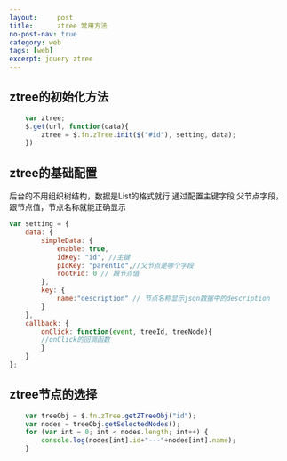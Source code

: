 ```yaml
---
layout:     post
title:      ztree 常用方法
no-post-nav: true
category: web
tags: [web]
excerpt: jquery ztree 
---
```

## ztree的初始化方法
```js
	var ztree;
	$.get(url, function(data){
        ztree = $.fn.zTree.init($("#id"), setting, data);
    })
```

## ztree的基础配置
后台的不用组织树结构，数据是List<Entity>的格式就行
通过配置主键字段 父节点字段，跟节点值，节点名称就能正确显示
```js
var setting = {
    data: {
        simpleData: {
            enable: true,
            idKey: "id", //主键
            pIdKey: "parentId",//父节点是哪个字段
            rootPId: 0 // 跟节点值
        },
        key: {
            name:"description" // 节点名称显示json数据中的description
        }
    },
    callback: {
		onClick: function(event, treeId, treeNode){
		//onClick的回调函数
		}
	}
};
```
## ztree节点的选择

```js
	var treeObj = $.fn.zTree.getZTreeObj("id");
    var nodes = treeObj.getSelectedNodes();
	for (var int = 0; int < nodes.length; int++) {
    	console.log(nodes[int].id+"---"+nodes[int].name);
	}
```





